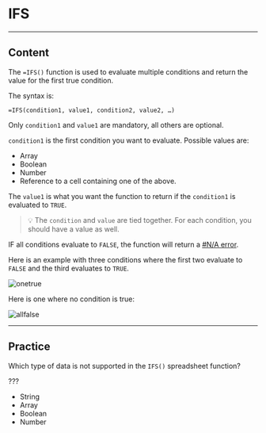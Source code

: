 ﻿---
author: Stefan-Stojanovic

type: normal

category: how to

links:
 - '[IFS](https://support.google.com/docs/answer/7014145){documentation}'

---

# IFS

---
## Content

The `=IFS()` function is used to evaluate multiple conditions and return the value for the first true condition.

The syntax is:
```plain-text
=IFS(condition1, value1, condition2, value2, …)
```

Only `condition1` and `value1` are mandatory, all others are optional.

`condition1` is the first condition you want to evaluate. Possible values are:
- Array
- Boolean
- Number
- Reference to a cell containing one of the above.

The `value1` is what you want the function to return if the `condition1` is evaluated to `TRUE`.

> 💡 The `condition` and `value` are tied together. For each condition, you should have a value as well.

IF all conditions evaluate to `FALSE`, the function will return a [#N/A error](https://www.enki.com/glossary/spreadsheets/na-error).

Here is an example with three conditions where the first two evaluate to `FALSE` and the third evaluates to `TRUE`.

![onetrue](https://img.enkipro.com/6713b51b02b5c143313c8e3fe07df487.png)

Here is one where no condition is true:

![allfalse](https://img.enkipro.com/4cb9c946dcd00caf5c435dabda965930.png)

---
## Practice

Which type of data is not supported in the `IFS()` spreadsheet function?

???

- String
- Array
- Boolean
- Number